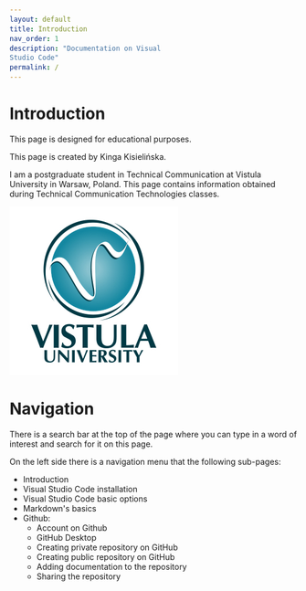```yaml
---
layout: default
title: Introduction
nav_order: 1
description: "Documentation on Visual  
Studio Code"
permalink: /
---
```



# Introduction

This page is designed for educational purposes.  

This page is created by Kinga Kisielińska.  

I am a postgraduate student in Technical Communication at Vistula University in Warsaw, Poland. This page contains information obtained during Technical Communication Technologies classes.

![logo](/assets/images/1-vistul-university-en.png)   

# Navigation

There is a search bar at the top of the page where you can type in a word of interest and search for it on this page.  

On the left side there is a navigation menu that the following sub-pages:
* Introduction
* Visual Studio Code installation
* Visual Studio Code basic options
* Markdown's basics
* Github:
    - Account on Github
    - GitHub Desktop
    - Creating private repository on GitHub
    - Creating public repository on GitHub
    - Adding documentation to the repository
    - Sharing the repository
